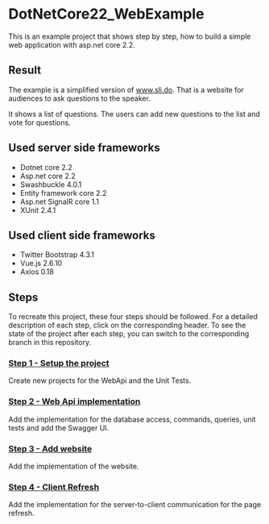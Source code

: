# DotNetCore22_WebExample

This is an example project that shows step by step, how to build a simple web application with asp.net core 2.2. 

## Result

The example is a simplified version of www.sli.do. That is a website for audiences to ask questions to the speaker.

It shows a list of questions. The users can add new questions to the list and vote for questions. 

## Used server side frameworks

* Dotnet core 2.2
* Asp.net core 2.2
* Swashbuckle 4.0.1
* Entity framework core 2.2
* Asp.net SignalR core 1.1
* XUnit 2.4.1
 
## Used client side frameworks
* Twitter Bootstrap 4.3.1
* Vue.js 2.6.10
* Axios 0.18

## Steps

To recreate this project, these four steps should be followed. For a detailed description of each step, click on the corresponding header. To see the state of the project after each step, you can switch to the corresponding branch in this repository.

### [Step 1 - Setup the project](Step1.md)

Create new projects for the WebApi and the Unit Tests.

### [Step 2 - Web Api implementation](Step2.md)

Add the implementation for the database access, commands, queries, unit tests and add the Swagger UI.

### [Step 3 - Add website](Step3.md)

Add the implementation of the website.

### [Step 4 - Client Refresh](Step4.md)

Add the implementation for the server-to-client communication for the page refresh.
